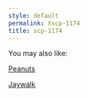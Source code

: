 ```yaml
---
style: default
permalink: Xscp-1174
title: scp-1174
---
```

You may also like:

[Peanuts](http://scp-wiki.net/peanuts)

[Jaywalk](http://scp-wiki.net/jaywalk)
